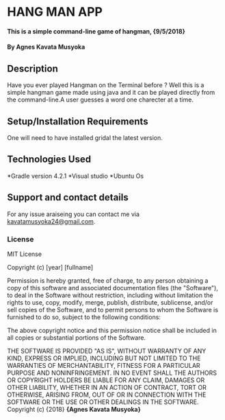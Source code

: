 # HANG MAN APP
#### This is a simple command-line game of hangman, {9/5/2018}
#### By Agnes Kavata Musyoka
## Description
Have you ever played Hangman on the Terminal before ? Well this is a simple hangman game made using java and it can be played directly from the command-line.A user guesses a word one charecter at a time.
## Setup/Installation Requirements
One will need to have installed gridal the latest version.

## Technologies Used
*Gradle version 4.2.1
*Visual studio 
*Ubuntu Os
## Support and contact details
For any issue araiseing you can contact me via kavatamusyoka24@gmail.com.
### License
MIT License

Copyright (c) [year] [fullname]

Permission is hereby granted, free of charge, to any person obtaining a copy
of this software and associated documentation files (the "Software"), to deal
in the Software without restriction, including without limitation the rights
to use, copy, modify, merge, publish, distribute, sublicense, and/or sell
copies of the Software, and to permit persons to whom the Software is
furnished to do so, subject to the following conditions:

The above copyright notice and this permission notice shall be included in all
copies or substantial portions of the Software.

THE SOFTWARE IS PROVIDED "AS IS", WITHOUT WARRANTY OF ANY KIND, EXPRESS OR
IMPLIED, INCLUDING BUT NOT LIMITED TO THE WARRANTIES OF MERCHANTABILITY,
FITNESS FOR A PARTICULAR PURPOSE AND NONINFRINGEMENT. IN NO EVENT SHALL THE
AUTHORS OR COPYRIGHT HOLDERS BE LIABLE FOR ANY CLAIM, DAMAGES OR OTHER
LIABILITY, WHETHER IN AN ACTION OF CONTRACT, TORT OR OTHERWISE, ARISING FROM,
OUT OF OR IN CONNECTION WITH THE SOFTWARE OR THE USE OR OTHER DEALINGS IN THE
SOFTWARE.
Copyright (c) {2018} **{Agnes Kavata Musyoka}**
  